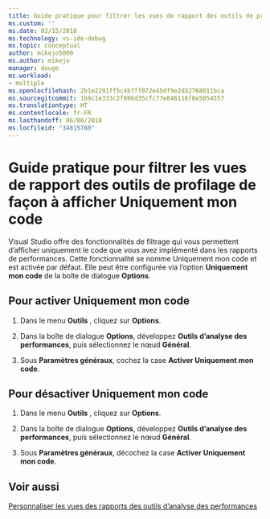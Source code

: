 ```yaml
---
title: Guide pratique pour filtrer les vues de rapport des outils de profilage de façon à afficher Uniquement mon code | Microsoft Docs
ms.custom: ''
ms.date: 02/15/2018
ms.technology: vs-ide-debug
ms.topic: conceptual
author: mikejo5000
ms.author: mikejo
manager: douge
ms.workload:
- multiple
ms.openlocfilehash: 2b1e2291ff5c4b7ff072e45df9e2d32768011bca
ms.sourcegitcommit: 1b9c1e333c2f096d35cfc77e846116f8e5054557
ms.translationtype: HT
ms.contentlocale: fr-FR
ms.lasthandoff: 06/06/2018
ms.locfileid: "34815780"
---
```

# <a name="how-to-filter-profiling-tools-report-views-to-display-just-my-code"></a>Guide pratique pour filtrer les vues de rapport des outils de profilage de façon à afficher Uniquement mon code

Visual Studio offre des fonctionnalités de filtrage qui vous permettent d’afficher uniquement le code que vous avez implémenté dans les rapports de performances. Cette fonctionnalité se nomme Uniquement mon code et est activée par défaut. Elle peut être configurée via l’option **Uniquement mon code** de la boîte de dialogue **Options**.

## <a name="to-enable-just-my-code"></a>Pour activer Uniquement mon code

1. Dans le menu **Outils** , cliquez sur **Options**.

2. Dans la boîte de dialogue **Options**, développez **Outils d’analyse des performances**, puis sélectionnez le nœud **Général**.

3. Sous **Paramètres généraux**, cochez la case **Activer Uniquement mon code**.

## <a name="to-disable-just-my-code"></a>Pour désactiver Uniquement mon code

1. Dans le menu **Outils** , cliquez sur **Options**.

2. Dans la boîte de dialogue **Options**, développez **Outils d’analyse des performances**, puis sélectionnez le nœud **Général**.

3. Sous **Paramètres généraux**, décochez la case **Activer Uniquement mon code**.

## <a name="see-also"></a>Voir aussi

[Personnaliser les vues des rapports des outils d’analyse des performances](../profiling/customizing-performance-tools-report-views.md)